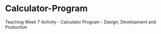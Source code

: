 # Calculator-Program
Teaching Week 7 Activity - Calculator Program - Design, Development and Production

